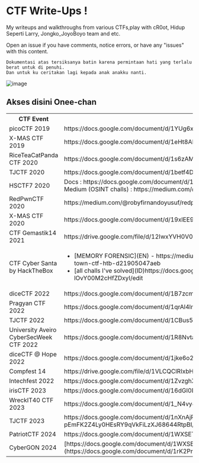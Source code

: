 # CTF Write-Ups ! 
My writeups and walkthroughs from various CTFs,play with cR0ot, Hidup Seperti Larry, Jongko_JoyoBoyo team and etc.

Open an issue if you have comments, notice errors, or have any "issues" with this content.

```
Dokumentasi atas tersiksanya batin karena permintaan hati yang terlalu berat untuk di penuhi.
Dan untuk ku ceritakan lagi kepada anak anakku nanti.
```

![image](http://pa1.narvii.com/5862/a247abf2de180e8fd9b4643aefa36ffd1a19d264_hq.gif)

## Akses disini Onee-chan 


<table>
  <tr>
    <th>CTF Event</th>
    <th>Link</th>
  </tr>
  
  <tr>
    <td>picoCTF 2019</td>
    <td>https://docs.google.com/document/d/1YUg6xlahsjH7jH2Tgv1g78S3e6kEhWZd45voLkKC93Q/</td>
  </tr>  
  <tr>
    <td>X-MAS CTF 2019</td>
    <td>https://docs.google.com/document/d/1eHt8AkW57k5BjvCNCiN6orzEyP0kjcF7FKJXQaVrZIc/edit</td>
  </tr>
  <tr>
    <td>RiceTeaCatPanda CTF 2020</td>
    <td>https://docs.google.com/document/d/1s6zAMj2BFsCPTkVMnYQw_6X3kiXz9PYUDiGJKMZN1us/edit</td>
  </tr>
  
  <tr>
    <td>TJCTF 2020</td>
    <td>https://docs.google.com/document/d/1betf4Diu8HBCgSSnn-O6LGn7eCgYFucC8IpMkj32Pb8/edit</td>
  </tr>
  
  <tr>
    <td>HSCTF7 2020</td>
    <td>Docs : https://docs.google.com/document/d/10_8RftC1_QvHzkz-zHFZryajRAGXXjkSXXf4qtp_v04/edit<br> Medium (OSINT challs) : https://medium.com/@robyfirnandoyusuf/hsctf-7-osint-challenges-b10f2d12a45a</td>
  </tr>
  
  <tr>
    <td>RedPwnCTF 2020</td>
    <td>https://medium.com/@robyfirnandoyusuf/redpwnctf-2020-web-challenges-writeup-12a6a6ace943</td>
   </tr>
   
  <tr>
    <td>X-MAS CTF 2020</td>
    <td>https://docs.google.com/document/d/19xlEE9Gb7yQDzvGBR1vdCgiJ8X16m7esvHRY4EoTa0o/edit</td>
 </tr>
  
  <tr>
    <td>CTF Gemastik14 2021</td>
    <td>https://drive.google.com/file/d/12IwxYVH0V0OMSrSeVq2JI2kENMofiXrE/view?usp=sharing</td>
 </tr>
  
  <tr>
    <td>CTF Cyber Santa by HackTheBox</td>
      <td>
        <ul>
          <li>[MEMORY FORENSIC](EN) - https://medium.com/@robyfirnandoyusuf/memory-forensic-cyber-santa-is-coming-to-town-ctf-htb-d21905047aeb</li>
          <li>[all challs I've solved](ID)https://docs.google.com/document/u/1/d/1hNBuXvhkH1rNFSGQGUo85YMgMj-lOvY00M2cHfZDxyI/edit</li>
        </ul>
      </td>
 </tr>
  
  <tr>
    <td>diceCTF 2022</td>
    <td>https://docs.google.com/document/d/1B7zcmHFSDRWMCXWTi52qmBL9EHXbFO1JaePVtAfay_4/edit#</td>
 </tr>
  <tr>
    <td>Pragyan CTF 2022</td>
    <td>https://docs.google.com/document/d/1qrAl4lmds9neGOnB7yzgi5poN-xmLdI4FHoPC4ZlOfw/edit?usp=sharing</td>
 </tr>
   <tr>
    <td>TJCTF 2022</td>
    <td>https://docs.google.com/document/d/1CBus5QWAraQPllPoeulPUHTXPIHrJrRaBZUt6D3LKIM/edit#heading=h.ja5jededub6w</td>
 </tr>
 <tr>
  <td>University Aveiro CyberSecWeek CTF 2022</td>
  <td>https://docs.google.com/document/d/1R8NvtabPEJhCzR2OUOp7r3SHqbQlOUuiz5GE9SdJ_Y0/edit</td>
</tr>
 <tr>
  <td>diceCTF @ Hope 2022</td>
  <td>https://docs.google.com/document/d/1jke6o2iSZdU8sbrDIjBxhdIgdVh4p4pE86cU20UvrG8/edit#heading=h.4kd7no8nerey</td>
</tr>
 <tr>
  <td>Compfest 14</td>
  <td>https://drive.google.com/file/d/1VLCQClRIxbHktbD1GdbEpC5Dz5Tog8Sz/view?usp=sharing</td>
</tr>
 <tr>
  <td>Intechfest 2022</td>
  <td>https://docs.google.com/document/d/1ZvzghXU1et0vgI_DcfyHdxBifztvxFLDBrjMGQT6dFw/edit#</td>
</tr>
 <tr>
  <td>irisCTF 2023</td>
  <td>https://docs.google.com/document/d/16dGI0Ng4_vfh8dbOSbsMvCG7A7kxF9nK7E4JXPp06kQ/edit?usp=sharing</td>
</tr>

<tr>
  <td>WreckIT40 CTF 2023</td>
  <td>https://docs.google.com/document/d/1_N4vy4UfcPGCiuOVFenH42FixNdHIvnl0PaKyK45FKo/edit</td>
</tr>
  
  <tr>
  <td>TJCTF 2023</td>
  <td>https://docs.google.com/document/d/1nXnAjR-pEmFK2Z4Ly0HEsRY9qVkFiLzXJ68644RtpBI/edit#heading=h.qa67xesqbadv</td>
</tr>
   <tr>
  <td>PatriotCTF 2024</td>
  <td>https://docs.google.com/document/d/1WXSETWiT1nvq8QGE1nA4YtScqO7VQpnKB4BZDyhIADo/edit?usp=sharing</td>
</tr>
  <tr>
  <td>CyberGON 2024</td>
  <td>[https://docs.google.com/document/d/1WXSETWiT1nvq8QGE1nA4YtScqO7VQpnKB4BZDyhIADo/edit?usp=sharing](https://docs.google.com/document/d/1rK2PrX4XWYlCv_q7y-Xd5NtgrA6b4Sbbe2iHRQIpI-Q/edit?tab=t.0)</td>
</tr>

</table>


